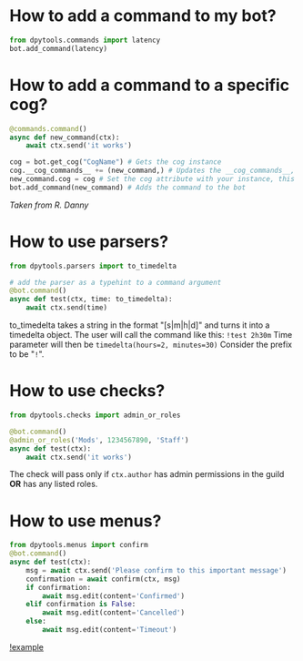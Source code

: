 


# How to add a command to my bot?
```python
from dpytools.commands import latency
bot.add_command(latency)
```

# How to add a command to a specific cog?
```python
@commands.command()
async def new_command(ctx):
    await ctx.send('it works')

cog = bot.get_cog("CogName") # Gets the cog instance
cog.__cog_commands__ += (new_command,) # Updates the __cog_commands__, this is to show up in HelpCommand
new_command.cog = cog # Set the cog attribute with your instance, this is to make the library pass self
bot.add_command(new_command) # Adds the command to the bot
```
_Taken from R. Danny_

# How to use parsers?
```python
from dpytools.parsers import to_timedelta

# add the parser as a typehint to a command argument
@bot.command()
async def test(ctx, time: to_timedelta):
    await ctx.send(time)
```
to_timedelta takes a string in the format "<number>[s|m|h|d]" and turns it into a timedelta object.
The user will call the command like this: `!test 2h30m`
Time parameter will then be `timedelta(hours=2, minutes=30)`
Consider the prefix to be "`!`". 

# How to use checks?
```python
from dpytools.checks import admin_or_roles

@bot.command()
@admin_or_roles('Mods', 1234567890, 'Staff')
async def test(ctx):
    await ctx.send('it works')
```
The check will pass only if `ctx.author` has admin permissions in the guild **OR** has any listed roles.

# How to use menus?
```python
from dpytools.menus import confirm
@bot.command()
async def test(ctx):
    msg = await ctx.send('Please confirm to this important message')
    confirmation = await confirm(ctx, msg)
    if confirmation:
        await msg.edit(content='Confirmed')
    elif confirmation is False:
        await msg.edit(content='Cancelled')
    else:
        await msg.edit(content='Timeout')
```
[!example](https://user-images.githubusercontent.com/62080903/116579791-5bb62c80-a8d8-11eb-999b-11ac7c099d34.mp4)















